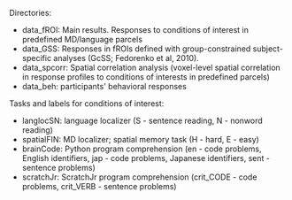Directories:
- data_fROI: Main results. Responses to conditions of interest in predefined MD/language parcels
- data_GSS: Responses in fROIs defined with group-constrained subject-specific analyses (GcSS; Fedorenko et al, 2010).
- data_spcorr: Spatial correlation analysis (voxel-level spatial correlation in response profiles to conditions of interests in predefined parcels) 
- data_beh: participants' behavioral responses

Tasks and labels for conditions of interest:
- langlocSN: language localizer (S - sentence reading, N - nonword reading)
- spatialFIN: MD localizer; spatial memory task (H - hard, E - easy)
- brainCode: Python program comprehension (en - code problems, English identifiers, jap - code problems, Japanese identifiers, sent - sentence problems) 
- scratchJr: ScratchJr program comprehension (crit_CODE - code problems, crit_VERB - sentence problems)
  
